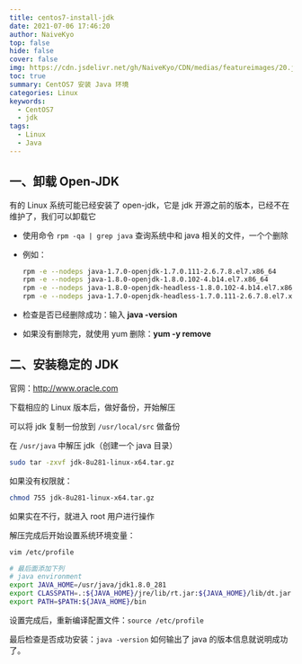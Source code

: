 ```yaml
---
title: centos7-install-jdk
date: 2021-07-06 17:46:20
author: NaiveKyo
top: false
hide: false
cover: false
img: https://cdn.jsdelivr.net/gh/NaiveKyo/CDN/medias/featureimages/20.jpg
toc: true
summary: CentOS7 安装 Java 环境
categories: Linux
keywords: 
  - CentOS7
  - jdk
tags:
  - Linux
  - Java
---
```




## 一、卸载 Open-JDK

有的 Linux 系统可能已经安装了 open-jdk，它是 jdk 开源之前的版本，已经不在维护了，我们可以卸载它



- 使用命令 `rpm -qa | grep java` 查询系统中和 java 相关的文件，一个个删除

- 例如：

  ```bash
  rpm -e --nodeps java-1.7.0-openjdk-1.7.0.111-2.6.7.8.el7.x86_64
  rpm -e --nodeps java-1.8.0-openjdk-1.8.0.102-4.b14.el7.x86_64
  rpm -e --nodeps java-1.8.0-openjdk-headless-1.8.0.102-4.b14.el7.x86_64
  rpm -e --nodeps java-1.7.0-openjdk-headless-1.7.0.111-2.6.7.8.el7.x86_64
  ```

- 检查是否已经删除成功：输入 **java -version**

- 如果没有删除完，就使用 yum 删除：**yum -y remove**



## 二、安装稳定的 JDK

官网：http://www.oracle.com

下载相应的 Linux 版本后，做好备份，开始解压

可以将 jdk 复制一份放到 `/usr/local/src` 做备份

在 `/usr/java` 中解压 jdk（创建一个 java 目录）

```bash
sudo tar -zxvf jdk-8u281-linux-x64.tar.gz
```

如果没有权限就：

```bash
chmod 755 jdk-8u281-linux-x64.tar.gz
```

如果实在不行，就进入 root 用户进行操作

解压完成后开始设置系统环境变量：

```bash
vim /etc/profile

# 最后面添加下列
# java environment
export JAVA_HOME=/usr/java/jdk1.8.0_281
export CLASSPATH=.:${JAVA_HOME}/jre/lib/rt.jar:${JAVA_HOME}/lib/dt.jar:${JAVA_HOME}/lib/tools.jar
export PATH=$PATH:${JAVA_HOME}/bin
```

设置完成后，重新编译配置文件：`source /etc/profile`

最后检查是否成功安装：`java -version` 如何输出了 java 的版本信息就说明成功了。
